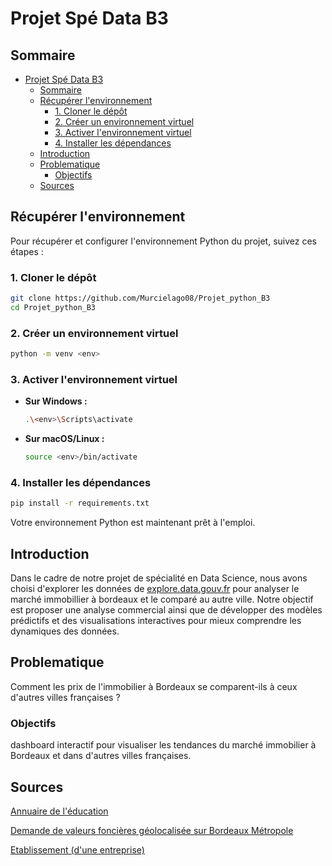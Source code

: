 # Projet Spé Data B3

## Sommaire
- [Projet Spé Data B3](#projet-spé-data-b3)
  - [Sommaire](#sommaire)
  - [Récupérer l'environnement](#récupérer-lenvironnement)
    - [1. Cloner le dépôt](#1-cloner-le-dépôt)
    - [2. Créer un environnement virtuel](#2-créer-un-environnement-virtuel)
    - [3. Activer l'environnement virtuel](#3-activer-lenvironnement-virtuel)
    - [4. Installer les dépendances](#4-installer-les-dépendances)
  - [Introduction](#introduction)
  - [Problematique](#problematique)
    - [Objectifs](#objectifs)
  - [Sources](#sources)

## Récupérer l'environnement

Pour récupérer et configurer l'environnement Python du projet, suivez ces étapes :

### 1. Cloner le dépôt

```bash
git clone https://github.com/Murcielago08/Projet_python_B3
cd Projet_python_B3
```

### 2. Créer un environnement virtuel

```bash
python -m venv <env>
```

### 3. Activer l'environnement virtuel

- **Sur Windows :**
  ```bash
  .\<env>\Scripts\activate
  ```
- **Sur macOS/Linux :**
  ```bash
  source <env>/bin/activate
  ```

### 4. Installer les dépendances

```bash
pip install -r requirements.txt
```

Votre environnement Python est maintenant prêt à l'emploi.

## Introduction

Dans le cadre de notre projet de spécialité en Data Science, nous avons choisi d'explorer les données de [explore.data.gouv.fr](https://explore.data.gouv.fr/fr/immobilier?onglet=carte&filtre=tous&lat=44.72832&lng=-0.54455&zoom=9.91&code=33&level=departement) pour analyser le marché immobillier à bordeaux et le comparé au autre ville. Notre objectif est proposer une analyse commercial ainsi que de développer des modèles prédictifs et des visualisations interactives pour mieux comprendre les dynamiques des données.

## Problematique

Comment les prix de l'immobilier à Bordeaux se comparent-ils à ceux d'autres villes françaises ?

### Objectifs
dashboard interactif pour visualiser les tendances du marché immobilier à Bordeaux et dans d'autres villes françaises.


## Sources

[Annuaire de l'éducation](https://data.education.gouv.fr/explore/dataset/fr-en-annuaire-education/table/?disjunctive.type_etablissement&disjunctive.libelle_academie&disjunctive.libelle_region&disjunctive.ministere_tutelle&disjunctive.appartenance_education_prioritaire&disjunctive.nom_commune&disjunctive.code_postal&disjunctive.code_departement)


[Demande de valeurs foncières géolocalisée sur Bordeaux Métropole](https://opendata.bordeaux-metropole.fr/explore/dataset/demande-de-valeurs-foncieres-geolocalisee-bordeaux-metropole/information/?location=19,44.85485,-0.5691&basemap=jawg.streets)


[Etablissement (d'une entreprise)](https://datahub.bordeaux-metropole.fr/explore/dataset/fi_etabl_p/information/)